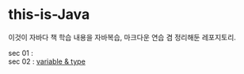 # this-is-Java
이것이 자바다 책 학습 내용을 자바복습, 마크다운 연습 겸 정리해둔 레포지토리.

sec 01 :   
sec 02 : [variable & type](https://github.com/bluewhale507/this-is-Java/blob/main/sec02_primitiveType/primitiveType.md)
